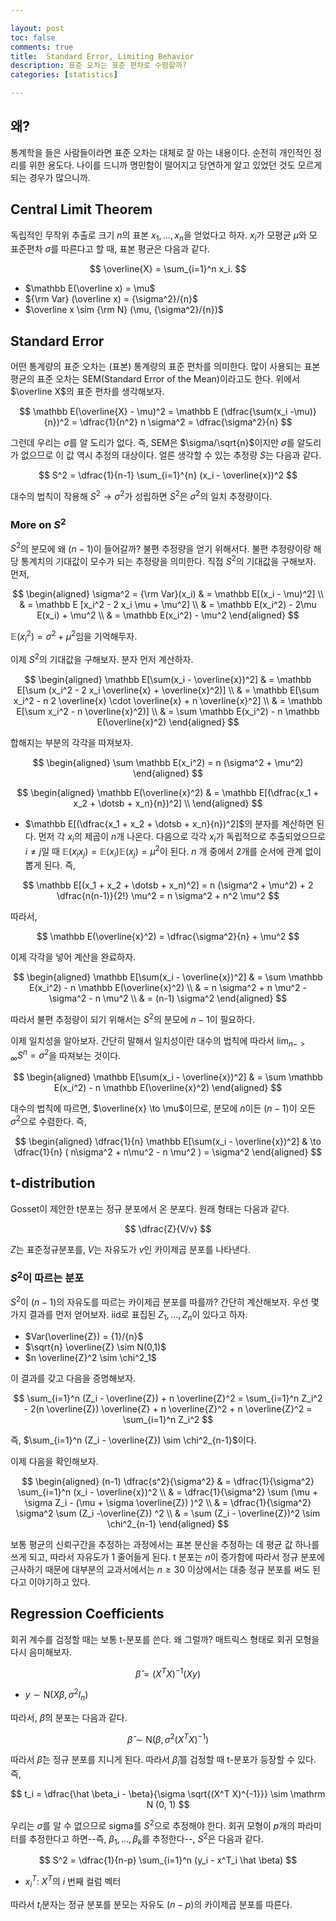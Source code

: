 ```yaml
---

layout: post
toc: false
comments: true
title:  Standard Error, Limiting Behavior 
description: 표준 오차는 표준 편차로 수렴할까? 
categories: [statistics]

---
```


## 왜? 

통계학을 들은 사람들이라면 표준 오차는 대체로 잘 아는 내용이다. 순전히 개인적인 정리를 위한 용도다. 나이를 드니까 명민함이 떨어지고 당연하게 알고 있었던 것도 모르게 되는 경우가 많으니까. 

## Central Limit Theorem 

독립적인 무작위 추출로 크기 $n$의 표본 $x_1, \dotsc, x_n$을 얻었다고 하자. $x_i$가 모평균 $\mu$와 모 표준편차 $\sigma$를 따른다고 할 때, 표본 평균은 다음과 같다. 

$$
\overline{X} = \sum_{i=1}^n x_i.
$$
- $\mathbb E(\overline x) = \mu$ 
- ${\rm Var} (\overline x) = {\sigma^2}/{n}$
- $\overline x \sim {\rm N} (\mu, {\sigma^2}/{n})$ 

## Standard Error 

어떤 통계량의 표준 오차는 (표본) 통계량의 표준 편차를 의미한다. 많이 사용되는 표본 평균의 표준 오차는 SEM(Standard Error of the Mean)이라고도 한다. 위에서 $\overline X$의 표준 편차를 생각해보자. 

$$
\mathbb E(\overline{X} - \mu)^2 = \mathbb E (\dfrac{\sum(x_i -\mu)}{n})^2 = \dfrac{1}{n^2} n \sigma^2 = \dfrac{\sigma^2}{n}
$$

그런데 우리는 $\sigma$를 알 도리가 없다. 즉, SEM은 $\sigma/\sqrt{n}$이지만 $\sigma$를 알도리가 없으므로 이 값 역시 추정의 대상이다. 얼른 생각할 수 있는 추정량 $S$는 다음과 같다.  

$$
S^2 = \dfrac{1}{n-1} \sum_{i=1}^{n} (x_i - \overline{x})^2
$$

대수의 법칙이 작용해 $S^2 \to \sigma^2$가 성립하면 $S^2$은 $\sigma^2$의 일치 추정량이다. 

### More on $S^2$

$S^2$의 분모에 왜 $(n-1)$이 들어갈까? 불편 추정량을 얻기 위해서다. 불편 추정량이랑 해당 통계치의 기대값이 모수가 되는 추정량을 의미한다. 직접 $S^2$의 기대값을 구해보자. 먼저, 

$$
\begin{aligned}
\sigma^2 = {\rm Var}(x_i) & = \mathbb E[(x_i - \mu)^2] \\
& = \mathbb E [x_i^2 - 2 x_i \mu + \mu^2] \\
& = \mathbb E(x_i^2) - 2\mu E(x_i) + \mu^2 \\
& =  \mathbb E(x_i^2) - \mu^2
\end{aligned}
$$

$\mathbb E(x_i^2) = \sigma^2 + \mu^2$임을 기억해두자. 

이제 $S^2$의 기대값을 구해보자. 분자 먼저 계산하자. 

$$
\begin{aligned}
\mathbb E[\sum(x_i - \overline{x})^2] & = \mathbb E[\sum (x_i^2 - 2 x_i \overline{x} + \overline{x}^2)] \\
& = \mathbb E[\sum x_i^2 - n 2 \overline{x} \cdot \overline{x} + n \overline{x}^2] \\
& = \mathbb E[\sum x_i^2 - n \overline{x}^2)] \\
& = \sum \mathbb E(x_i^2) - n \mathbb E(\overline{x}^2)
\end{aligned}
$$

합해지는 부분의 각각을 따져보자. 

$$
\begin{aligned}
\sum \mathbb E(x_i^2) = n (\sigma^2 + \mu^2)
\end{aligned}
$$

$$
\begin{aligned}
\mathbb E(\overline{x}^2) & = \mathbb E[(\dfrac{x_1 + x_2 + \dotsb + x_n}{n})^2] \\
\end{aligned}
$$

 - $\mathbb E[(\dfrac{x_1 + x_2 + \dotsb + x_n}{n})^2]$의 분자를 계산하면 된다. 먼저 각 $x_i$의 제곱이 $n$개 나온다. 다음으로 각각 $x_i$가 독립적으로 추출되었으므로 $i \neq j$일 때 $\mathbb E(x_i x_j) = \mathbb E(x_i) \mathbb E(x_j) = \mu^2$이 된다. $n$ 개 중에서 2개를 순서에 관계 없이 뽑게 된다. 즉, 

$$
\mathbb E[(x_1 + x_2 + \dotsb + x_n)^2]  = n (\sigma^2 + \mu^2) + 2 \dfrac{n(n-1)}{2!} \mu^2 = n \sigma^2 + n^2 \mu^2
$$

따라서, 

$$
\mathbb E(\overline{x}^2)  = \dfrac{\sigma^2}{n} + \mu^2 
$$

이제 각각을 넣어 계산을 완료하자. 

$$
\begin{aligned}
\mathbb E[\sum(x_i - \overline{x})^2] & = \sum \mathbb E(x_i^2) - n \mathbb E(\overline{x}^2) \\
& = n \sigma^2 + n \mu^2 - \sigma^2 - n \mu^2 \\
& = (n-1) \sigma^2 
\end{aligned}
$$

따라서 불편 추정량이 되기 위해서는 $S^2$의 분모에 $n-1$이 필요하다. 

이제 일치성을 알아보자. 간단히 말해서 일치성이란 대수의 법칙에 따라서 $\lim_{n->\infty} S^n = \sigma^2$을 따져보는 것이다. 

$$
\begin{aligned}
\mathbb E[\sum(x_i - \overline{x})^2] & = \sum \mathbb E(x_i^2) - n \mathbb E(\overline{x}^2)
\end{aligned}
$$

대수의 법칙에 따르면, $\overline{x} \to \mu$이므로, 분모에 $n$이든 $(n-1)$이 오든 $\sigma^2$으로 수렴한다. 즉, 

$$
\begin{aligned}
\dfrac{1}{n} \mathbb E[\sum(x_i - \overline{x})^2] & \to \dfrac{1}{n} ( n\sigma^2 + n\mu^2 - n \mu^2 ) = \sigma^2
\end{aligned}
$$

## t-distribution 

Gosset이 제안한 t분포는 정규 분포에서 온 분포다. 원래 형태는 다음과 같다. 

$$
\dfrac{Z}{V/v}
$$

$Z$는 표준정규분포를, $V$는 자유도가 $v$인 카이제곱 분포를 나타낸다. 

### $S^2$이 따르는 분포  

$S^2$이 $(n-1)$의 자유도를 따르는 카이제곱 분포를 따를까? 간단히 계산해보자. 우선 몇 가지 결과를 먼저 얻어보자. 
iid로 표집된 $Z_1, \dotsc, Z_n$이 있다고 하자. 

- $Var(\overline{Z}) = {1}/{n}$
- $\sqrt{n} \overline{Z} \sim N(0,1)$
- $n \overline{Z}^2 \sim \chi^2_1$

이 결과를 갖고 다음을 증명해보자.  

$$
\sum_{i=1}^n (Z_i - \overline{Z}) + n \overline{Z}^2 = 
\sum_{i=1}^n Z_i^2 - 2(n \overline{Z}) \overline{Z} + n \overline{Z}^2 + n \overline{Z}^2 = \sum_{i=1}^n Z_i^2
$$

즉, $\sum_{i=1}^n (Z_i - \overline{Z}) \sim \chi^2_{n-1}$이다. 

이제 다음을 확인해보자. 

$$
\begin{aligned}
(n-1) \dfrac{s^2}{\sigma^2} & = \dfrac{1}{\sigma^2} \sum_{i=1}^n (x_i - \overline{x})^2 \\
& = \dfrac{1}{\sigma^2} \sum (\mu + \sigma Z_i - (\mu + \sigma \overline{Z}) )^2 \\
& = \dfrac{1}{\sigma^2} \sigma^2 \sum  (Z_i -\overline{Z}) ^2 \\
& = \sum (Z_i - \overline{Z})^2 \sim \chi^2_{n-1}
\end{aligned}
$$

보통 평균의 신뢰구간을 추정하는 과정에서는 표본 분산을 추정하는 데 평균 값 하나를 쓰게 되고, 따라서 자유도가 1 줄어들게 된다. t 분포는 $n$이 증가함에 따라서 정규 분포에 근사하기 때문에 대부분의 교과서에서는 $n \geq 30$ 이상에서는 대충 정규 분포를 써도 된다고 이야기하고 있다. 

## Regression Coefficients 

회귀 계수를 검정할 때는 보통 t-분포를 쓴다. 왜 그럴까? 매트릭스 형태로 회귀 모형을 다시 음미해보자. 

$$
\hat \beta = (X^T X)^{-1}(X y)
$$

- $y \sim \mathrm N(X\beta, \sigma^2 I_n)$

따라서, $\hat \beta$의 분포는 다음과 같다. 

$$
\hat \beta \sim \mathrm N (\beta, \sigma^2 (X^T X)^{-1})
$$

따라서 $\hat \beta$는 정규 분포를 지니게 된다. 따라서 $\hat \beta_i$를 검정할 때 t-분포가 등장할 수 있다. 즉, 

$$
t_i = \dfrac{\hat \beta_i - \beta}{\sigma \sqrt{(X^T X)^{-1}}} \sim \mathrm N (0, 1)
$$

우리는 $\sigma$를 알 수 없으므로 sigma를 $S^2$으로 추정해야 한다. 회귀 모형이 $p$개의 파라미터를 추정한다고 하면--즉, $\beta_1, \dotsc, \beta_k$를 추정한다--, $S^2$은 다음과 같다. 

$$
S^2 = \dfrac{1}{n-p} \sum_{i=1}^n (y_i -  x^T_i \hat \beta)
$$

- $x^T_i$: $X^T$의 $i$ 번째 컬럼 벡터 

따라서 $t_i$분자는 정규 분포를 분모는 자유도 $(n-p)$의 카이제곱 분포를 따른다. 




<!--stackedit_data:
eyJoaXN0b3J5IjpbODgwMjMwNzQ3LDMzNjY1NjYyOF19
-->